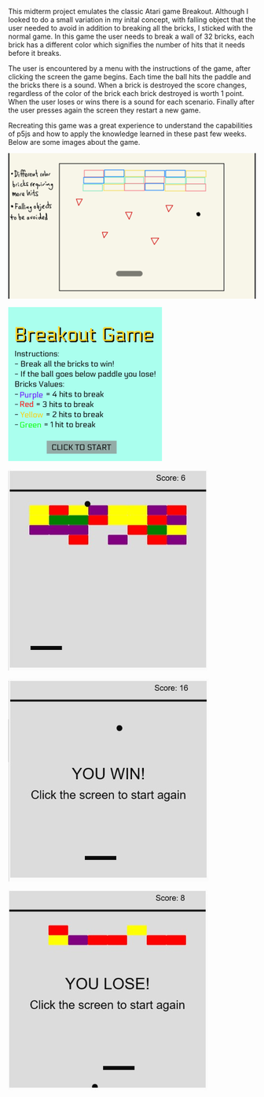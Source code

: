This midterm project emulates the classic Atari game Breakout. Although I looked to do a small variation in my inital concept, with falling object that the user needed to avoid in addition to breaking all the bricks, I sticked with the normal game. In this game the user needs to break a wall of 32 bricks, each brick has a different color which signifies the number of hits that it needs before it breaks. 

The user is encountered by a menu with the instructions of the game, after clicking the screen the game begins. Each time the ball hits the paddle and the bricks there is a sound. When a brick is destroyed the score changes, regardless of the color of the brick each brick destroyed is worth 1 point. When the user loses or wins there is a sound for each scenario. Finally after the user presses again the screen they restart a new game.

Recreating this game was a great experience to understand the capabilities of p5js and how to apply the knowledge learned in these past few weeks. Below are some images about the game.

![ConceptGame](ConceptGame.png)

![breakoutInstructions](breakoutInstructions.png)

![finalgame](finalgame.jpg)

![winscreen](winscreen.jpg)

![losescreen](losescreen.jpg)
